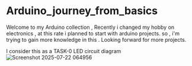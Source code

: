 # Arduino_journey_from_basics
Welcome to my Arduino collection , Recently i changed my hobby on electronics , at this rate i planned to start with arduino projects.
so , i'm trying to gain more knowledge in this . Looking forward for more projects.

I consider this as a TASK-0
LED circuit diagram  ![Screenshot 2025-07-22 064956](https://github.com/user-attachments/assets/9d517d9b-4866-4fa3-b495-9ff6c6a4a109)

